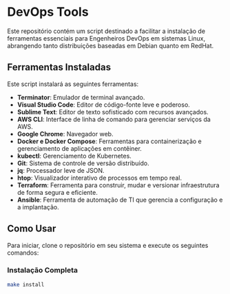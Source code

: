 # DevOps Tools

Este repositório contém um script destinado a facilitar a instalação de ferramentas essenciais para Engenheiros DevOps em sistemas Linux, abrangendo tanto distribuições baseadas em Debian quanto em RedHat.

## Ferramentas Instaladas
Este script instalará as seguintes ferramentas:

- **Terminator**: Emulador de terminal avançado.
- **Visual Studio Code**: Editor de código-fonte leve e poderoso.
- **Sublime Text**: Editor de texto sofisticado com recursos avançados.
- **AWS CLI**: Interface de linha de comando para gerenciar serviços da AWS.
- **Google Chrome**: Navegador web.
- **Docker e Docker Compose**: Ferramentas para containerização e gerenciamento de aplicações em contêiner.
- **kubectl**: Gerenciamento de Kubernetes.
- **Git**: Sistema de controle de versão distribuído.
- **jq**: Processador leve de JSON.
- **htop**: Visualizador interativo de processos em tempo real.
- **Terraform**: Ferramenta para construir, mudar e versionar infraestrutura de forma segura e eficiente.
- **Ansible**: Ferramenta de automação de TI que gerencia a configuração e a implantação.

## Como Usar

Para iniciar, clone o repositório em seu sistema e execute os seguintes comandos:

### Instalação Completa
```bash
make install

